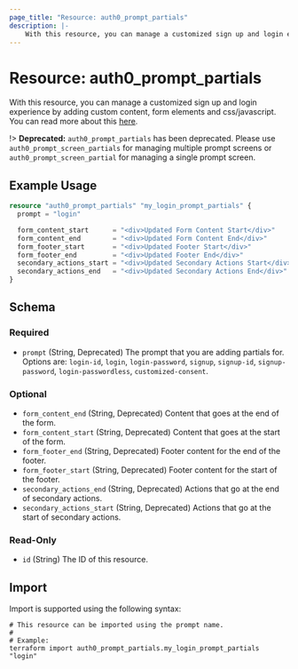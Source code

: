 ```yaml
---
page_title: "Resource: auth0_prompt_partials"
description: |-
    With this resource, you can manage a customized sign up and login experience by adding custom content, form elements and css/javascript. You can read more about this here https://auth0.com/docs/customize/universal-login-pages/customize-signup-and-login-prompts.
---
```


# Resource: auth0_prompt_partials

With this resource, you can manage a customized sign up and login experience by adding custom content, form elements and css/javascript. You can read more about this [here](https://auth0.com/docs/customize/universal-login-pages/customize-signup-and-login-prompts).

!> **Deprecated:** `auth0_prompt_partials` has been deprecated. Please use `auth0_prompt_screen_partials` for managing multiple
prompt screens or `auth0_prompt_screen_partial` for managing a single prompt screen.

## Example Usage

```terraform
resource "auth0_prompt_partials" "my_login_prompt_partials" {
  prompt = "login"

  form_content_start      = "<div>Updated Form Content Start</div>"
  form_content_end        = "<div>Updated Form Content End</div>"
  form_footer_start       = "<div>Updated Footer Start</div>"
  form_footer_end         = "<div>Updated Footer End</div>"
  secondary_actions_start = "<div>Updated Secondary Actions Start</div>"
  secondary_actions_end   = "<div>Updated Secondary Actions End</div>"
}
```

<!-- schema generated by tfplugindocs -->
## Schema

### Required

- `prompt` (String, Deprecated) The prompt that you are adding partials for. Options are: `login-id`, `login`, `login-password`, `signup`, `signup-id`, `signup-password`, `login-passwordless`, `customized-consent`.

### Optional

- `form_content_end` (String, Deprecated) Content that goes at the end of the form.
- `form_content_start` (String, Deprecated) Content that goes at the start of the form.
- `form_footer_end` (String, Deprecated) Footer content for the end of the footer.
- `form_footer_start` (String, Deprecated) Footer content for the start of the footer.
- `secondary_actions_end` (String, Deprecated) Actions that go at the end of secondary actions.
- `secondary_actions_start` (String, Deprecated) Actions that go at the start of secondary actions.

### Read-Only

- `id` (String) The ID of this resource.

## Import

Import is supported using the following syntax:

```shell
# This resource can be imported using the prompt name.
#
# Example:
terraform import auth0_prompt_partials.my_login_prompt_partials "login"
```

